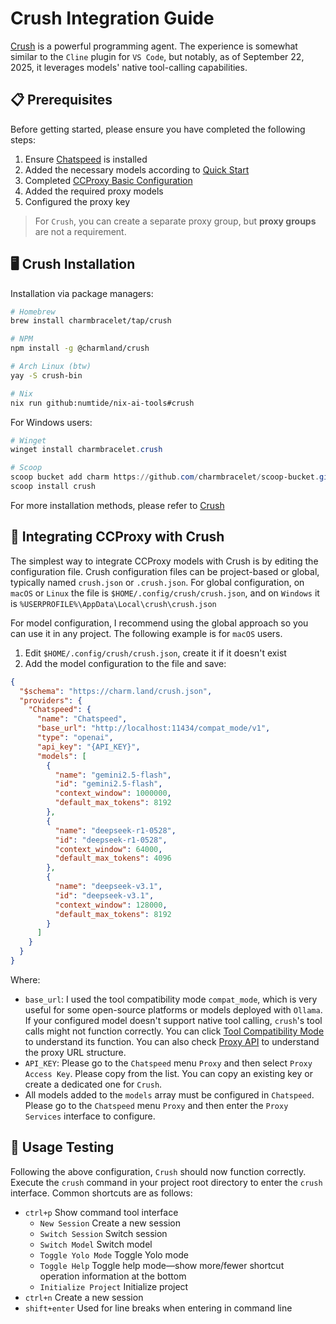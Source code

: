 # Crush Integration Guide

[Crush](https://github.com/charmbracelet/crush) is a powerful programming agent. The experience is somewhat similar to the `Cline` plugin for `VS Code`, but notably, as of September 22, 2025, it leverages models' native tool-calling capabilities.

## 📋 Prerequisites

Before getting started, please ensure you have completed the following steps:

1. Ensure [Chatspeed](../guide/installation.md) is installed
2. Added the necessary models according to [Quick Start](../guide/quickStart.md)
3. Completed [CCProxy Basic Configuration](configuration.md)
4. Added the required proxy models
5. Configured the proxy key

> For `Crush`, you can create a separate proxy group, but **proxy groups** are not a requirement.

## 🖥️ Crush Installation

Installation via package managers:

```sh
# Homebrew
brew install charmbracelet/tap/crush

# NPM
npm install -g @charmland/crush

# Arch Linux (btw)
yay -S crush-bin

# Nix
nix run github:numtide/nix-ai-tools#crush
```

For Windows users:

```powershell
# Winget
winget install charmbracelet.crush

# Scoop
scoop bucket add charm https://github.com/charmbracelet/scoop-bucket.git
scoop install crush
```

For more installation methods, please refer to [Crush](https://github.com/charmbracelet/crush)

## 🔌 Integrating CCProxy with Crush

The simplest way to integrate CCProxy models with Crush is by editing the configuration file. Crush configuration files can be project-based or global, typically named `crush.json` or `.crush.json`. For global configuration, on `macOS` or `Linux` the file is `$HOME/.config/crush/crush.json`, and on `Windows` it is `%USERPROFILE%\AppData\Local\crush\crush.json`

For model configuration, I recommend using the global approach so you can use it in any project. The following example is for `macOS` users.

1. Edit `$HOME/.config/crush/crush.json`, create it if it doesn't exist
2. Add the model configuration to the file and save:

```json
{
  "$schema": "https://charm.land/crush.json",
  "providers": {
    "Chatspeed": {
      "name": "Chatspeed",
      "base_url": "http://localhost:11434/compat_mode/v1",
      "type": "openai",
      "api_key": "{API_KEY}",
      "models": [
        {
          "name": "gemini2.5-flash",
          "id": "gemini2.5-flash",
          "context_window": 1000000,
          "default_max_tokens": 8192
        },
        {
          "name": "deepseek-r1-0528",
          "id": "deepseek-r1-0528",
          "context_window": 64000,
          "default_max_tokens": 4096
        },
        {
          "name": "deepseek-v3.1",
          "id": "deepseek-v3.1",
          "context_window": 128000,
          "default_max_tokens": 8192
        }
      ]
    }
  }
}
```

Where:

- `base_url`: I used the tool compatibility mode `compat_mode`, which is very useful for some open-source platforms or models deployed with `Ollama`. If your configured model doesn't support native tool calling, `crush`'s tool calls might not function correctly. You can click [Tool Compatibility Mode](../posts/experience-sharing/why-compat-mode.md) to understand its function. You can also check [Proxy API](../api/) to understand the proxy URL structure.
- `API_KEY`: Please go to the `Chatspeed` menu `Proxy` and then select `Proxy Access Key`. Please copy from the list. You can copy an existing key or create a dedicated one for `Crush`.
- All models added to the `models` array must be configured in `Chatspeed`. Please go to the `Chatspeed` menu `Proxy` and then enter the `Proxy Services` interface to configure.

## 🧪 Usage Testing

Following the above configuration, `Crush` should now function correctly. Execute the `crush` command in your project root directory to enter the `crush` interface. Common shortcuts are as follows:

- `ctrl+p` Show command tool interface
  - `New Session` Create a new session
  - `Switch Session` Switch session
  - `Switch Model` Switch model
  - `Toggle Yolo Mode` Toggle Yolo mode
  - `Toggle Help` Toggle help mode—show more/fewer shortcut operation information at the bottom
  - `Initialize Project` Initialize project
- `ctrl+n` Create a new session
- `shift+enter` Used for line breaks when entering in command line

